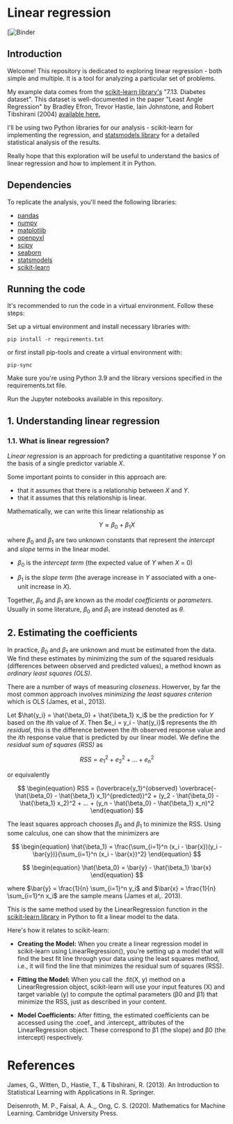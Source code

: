 # Linear regression

[![Binder]()

## Introduction

Welcome! This repository is dedicated to exploring linear regression - both simple and multiple. It is a tool for analyzing a particular set of problems. 

My example data comes from the [scikit-learn library's](https://scikit-learn.org/stable/modules/generated/sklearn.linear_model.LinearRegression.html)  "7.13. Diabetes dataset". This dataset is well-documented in the paper "Least Angle Regression" by Bradley Efron, Trevor Hastie, Iain Johnstone, and Robert Tibshirani (2004) [available here.](https://web.stanford.edu/~hastie/Papers/LARS/LeastAngle_2002.pdf) 

I'll be using two Python libraries for our analysis - scikit-learn for implementing the regression, and [statsmodels library](https://www.statsmodels.org/stable/regression.html) for a detailed statistical analysis of the results.

Really hope that this exploration will be useful to understand the basics of linear regression and how to implement it in Python.

## Dependencies

To replicate the analysis, you'll need the following libraries:

* [pandas](https://pandas.pydata.org/)
* [numpy](https://numpy.org/)
* [matplotlib](https://matplotlib.org/)
* [openpyxl](https://openpyxl.readthedocs.io/en/stable/)
* [scipy](https://www.scipy.org/)
* [seaborn](https://seaborn.pydata.org/)
* [statsmodels](https://www.statsmodels.org/stable/index.html)
* [scikit-learn](https://scikit-learn.org/stable/index.html)

## Running the code

It's recommended to run the code in a virtual environment. Follow these steps:

Set up a virtual environment and install necessary libraries with:

```
pip install -r requirements.txt
```

or first install pip-tools and create a virtual environment with:

```
pip-sync
```

Make sure you're using Python 3.9 and the library versions specified in the requirements.txt file.

Run the Jupyter notebooks available in this repository.


## 1. Understanding linear regression

### 1.1. What is linear regression?

*Linear regression* is an approach for predicting a quantitative response $Y$ on the basis of a single predictor variable $X$. 

Some important points to consider in this approach are: 

* that it assumes that there is a relationship between $X$ and $Y$.
* that it assumes that this relationship is linear.

Mathematically, we can write this linear relationship as

$$
\begin{equation} Y \approx \beta_0 + \beta_1 X \end{equation}
$$

where $\beta_0$ and $\beta_1$ are two unknown constants that represent the *intercept* and *slope* terms in the linear model.

* $\beta_0$ is the *intercept term* (the expected value of $Y$ when $X$ = 0)

* $\beta_1$ is the *slope term* (the average increase in $Y$ associated with a one-unit increase in $X$).

Together, $\beta_0$ and $\beta_1$ are known as the *model coefficients* or *parameters*. Usually in some literature, $\beta_0$ and $\beta_1$ are instead denoted as $\theta$. 


## 2. Estimating the coefficients

In practice, $\beta_0$ and $\beta_1$ are unknown and must be estimated from the data. We find these estimates by minimizing the sum of the squared residuals (differences between observed and predicted values), a method known as *ordinary least squares (OLS)*.

There are a number of ways of measuring *closeness*. Howerver, by far the most common approach involves *minimizing the least squares criterion* which is OLS (James, et al., 2013).

Let $\hat{y_i} = \hat{\beta_0} + \hat{\beta_1} x_i$ be the prediction for $Y$ based on the $i$th value of $X$. Then $e_i = y_i - \hat{y_i}$ represents the $i$th *residual*, this is the difference between the $i$th observed response value and the $i$th response value that is predicted by our linear model. We define the *residual sum of squares (RSS)* as

$$
\begin{equation} RSS = e_1^2 + e_2^2 + ... + e_n^2 \end{equation}
$$

or equivalently

$$
\begin{equation} RSS = (\overbrace{y_1}^{observed} \overbrace{- \hat{\beta_0} - \hat{\beta_1} x_1}^{predicted})^2 + (y_2 - \hat{\beta_0} - \hat{\beta_1} x_2)^2 + ... + (y_n - \hat{\beta_0} - \hat{\beta_1} x_n)^2 \end{equation}
$$

The least squares approach chooses $\beta_0$ and $\beta_1$ to minimize the RSS. Using some calculus, one can show that the minimizers are

$$
\begin{equation} \hat{\beta_1} = \frac{\sum_{i=1}^n (x_i - \bar{x})(y_i - \bar{y})}{\sum_{i=1}^n (x_i - \bar{x})^2} \end{equation}
$$

$$
\begin{equation} \hat{\beta_0} = \bar{y} - \hat{\beta_1} \bar{x} \end{equation}
$$

where $\bar{y} = \frac{1}{n} \sum_{i=1}^n y_i$ and $\bar{x} = \frac{1}{n} \sum_{i=1}^n x_i$ are the sample means (James et al,. 2013).


This is the same method used by the LinearRegression function in the [scikit-learn library](https://scikit-learn.org/stable/modules/generated/sklearn.linear_model.LinearRegression.html) in Python to fit a linear model to the data.

Here's how it relates to scikit-learn:

* **Creating the Model:** When you create a linear regression model in scikit-learn using LinearRegression(), you're setting up a model that will find the best fit line through your data using the least squares method, i.e., it will find the line that minimizes the residual sum of squares (RSS).

* **Fitting the Model:** When you call the .fit(X, y) method on a LinearRegression object, scikit-learn will use your input features (X) and target variable (y) to compute the optimal parameters (β0 and β1) that minimize the RSS, just as described in your content.

* **Model Coefficients:** After fitting, the estimated coefficients can be accessed using the .coef_ and .intercept_ attributes of the LinearRegression object. These correspond to β1 (the slope) and β0 (the intercept) respectively.



# References

James, G., Witten, D., Hastie, T., & Tibshirani, R. (2013). An Introduction to Statistical Learning with Applications in R. Springer.

Deisenroth, M. P., Faisal, A. A.,, Ong, C. S. (2020). Mathematics for Machine Learning. Cambridge University Press.
